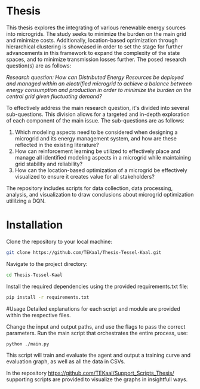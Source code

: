 # Thesis

This thesis explores the integrating of various renewable energy sources into microgrids. The study seeks to minimize the burden on the main grid and minimize costs. Additionally, location-based optimization through hierarchical clustering is showcased in order to set the stage for further advancements in this framework to expand the complexity of the state spaces, and to minimize transmission losses further. The posed research question(s) are as follows: 

*Research question: How can Distributed Energy Resources be deployed and managed within an electrified microgrid to achieve a balance between energy consumption and production in order to minimize the burden on the central grid given fluctuating demand?*

To effectively address the main research question, it's divided into several sub-questions. This division allows for a targeted and in-depth exploration of each component of the main issue. The sub-questions are as follows:
1. Which modeling aspects need to be considered when designing a microgrid and its energy management system, and how are these reflected in the existing literature?
2. How can reinforcement learning be utilized to effectively place and manage all identified modeling aspects in a microgrid while maintaining grid stability and reliability?
3. How can the location-based optimization of a microgrid be effectively visualized to ensure it creates value for all stakeholders?



The repository includes scripts for data collection, data processing, analysis, and visualization to draw conclusions about microgrid optimization utililzing a DQN. 

# Installation
Clone the repository to your local machine:
```bash
git clone https://github.com/TEKaal/Thesis-Tessel-Kaal.git
```

Navigate to the project directory:
```bash
cd Thesis-Tessel-Kaal
```

Install the required dependencies using the provided requirements.txt file:
```bash
pip install -r requirements.txt
```

#Usage
Detailed explanations for each script and module are provided within the respective files. 

Change the input and output paths, and use the flags to pass the correct parameters. Run the main script that orchestrates the entire process, use:
```bash
python ./main.py
```

This script will train and evaluate the agent and output a training curve and evaluation graph, as well as all the data in CSVs. 

In the repository https://github.com/TEKaal/Support_Scripts_Thesis/ supporting scripts are provided to visualize the graphs in insightfull ways. 
